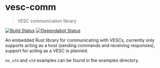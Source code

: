 # vesc-comm
> VESC communication library

[![Build Status](https://travis-ci.org/chocol4te/vesc-comm.svg?branch=master)](https://travis-ci.org/chocol4te/vesc-comm)
[![Dependabot Status](https://api.dependabot.com/badges/status?host=github&repo=chocol4te/vesc-comm)](https://dependabot.com)

An embedded Rust library for communicating with VESCs, currently only supports acting as a host (sending commands and receiving responses), support for acting as a VESC is planned.

`no_std` and `std` examples can be found in the examples directory.

